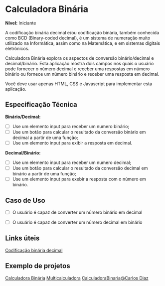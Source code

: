 # Calculadora Binária 

**Nível:** Iniciante

A codificação binária decimal e/ou codificação binária, também conhecida como BCD (Binary-coded decimal), é um sistema de numeração muito utilizado na Informática, assim como na Matemática, e em sistemas digitais eletrônicos.

Calculadora Binária explora os aspectos de conversão binário/decimal e decimal/binário. Esta aplicação mostra dois campos nos quais o usuário pode fornecer o número decimal e receber uma respostas em número binário ou fornece um número binário e receber uma resposta em decimal.

Você deve usar apenas HTML, CSS e Javascript para implementar esta aplicação.


## Especificação Técnica

**Binário/Decimal:** 

-   [ ] Use um elemento input para receber um numero binário;
-   [ ] Use um botão para calcular o resultado da conversão binário em decimal a partir de uma função;  
-   [ ] Use um elemento input para exibir a resposta em decimal.

**Decimal/Binário:** 

-   [ ] Use um elemento input para receber um numero decimal;
-   [ ] Use um botão para calcular o resultado da conversão decimal em binário a partir de uma função;  
-   [ ] Use um elemento input para exebir a resposta com o número em binário.

## Caso de Uso 

-   [ ] O usuário é capaz de converter um número binário em decimal
-   [ ] O usuário é capaz de converter um número decimal em binário


## Links úteis 

[Codificação binária decimal](https://pt.wikipedia.org/wiki/Codifica%C3%A7%C3%A3o_bin%C3%A1ria_decimal)


## Exemplo de projetos

[Calculadora Binária](https://pt.calcuworld.com/calculadoras-matematicas/calculadora-binaria/)
[Multicalculadora](http://www.multicalculadora.com.br/converter-numero-binario-para-decimal/)
[CalculadoraBinaria@Carlos Diaz](https://codepen.io/hcdiaz4/pen/BKxNWM)



